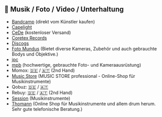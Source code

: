 ## 🍿 Musik / Foto / Video / Unterhaltung
* [Bandcamp](https://bandcamp.com) (direkt vom Künstler kaufen)
* [Capelight](https://shop.capelight.de)
* [CeDe](https://www.cede.de/de) (kostenloser Versand)
* [Coretex Records](https://coretexrecords.com)
* [Discogs](https://www.discogs.com)
* [Foto Mundus](https://www.foto-mundus.de) (Bietet diverse Kameras, Zubehör und auch gebrauchte Bodys und Objektive.)
* [jpc](https://www.jpc.de)
* [mpb](https://www.mpb.com/de-de) (hochwertige, gebrauchte Foto- und Kameraausrüstung)
* Momox: [🇩🇪](https://momox.de) / [🇦🇹](https://momox.at) (2nd Hand)
* [Music Store](https://musicstore.de) (MUSIC STORE professional - Online-Shop für Musikinstrumente)
* Qobuz: [🇩🇪](https://www.qobuz.com/de-de/) / [🇦🇹](https://www.qobuz.com/at-de/)
* Rebuy: [🇩🇪](https://rebuy.de) / [🇦🇹](https://rebuy.at) (2nd Hand)
* [Session](https://www.session.de) (Musikinstrumente)
* [Thomann](https://www.thomann.de) (Online Shop für Musikinstrumente und allem drum herum. Sehr gute telefonische Beratung.)